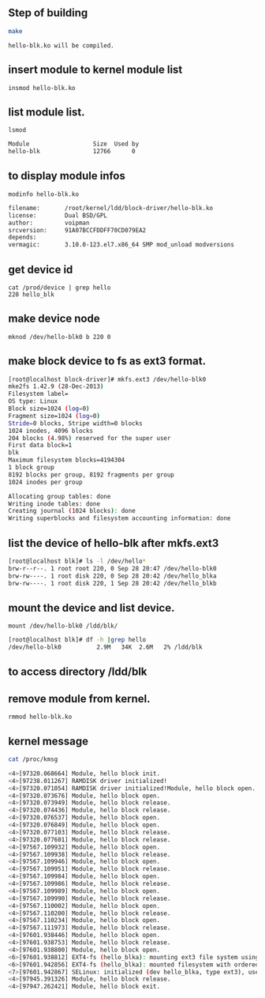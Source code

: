 Step of building
-----
```bash
make
```
	hello-blk.ko will be compiled.
## insert module to kernel module list
	insmod hello-blk.ko
## list module list.
	lsmod
```bash
Module                  Size  Used by
hello-blk               12766      0
```
## to display module infos
	modinfo hello-blk.ko
```bash
filename:       /root/kernel/ldd/block-driver/hello-blk.ko
license:        Dual BSD/GPL
author:         voipman
srcversion:     91A07BCCFDDFF70CD079EA2
depends:
vermagic:       3.10.0-123.el7.x86_64 SMP mod_unload modversions
```
## get device id
	cat /prod/device | grep hello
	220 hello_blk
## make device node
	mknod /dev/hello-blk0 b 220 0
## make block device to fs as ext3 format.
```bash
[root@localhost block-driver]# mkfs.ext3 /dev/hello-blk0
mke2fs 1.42.9 (28-Dec-2013)
Filesystem label=
OS type: Linux
Block size=1024 (log=0)
Fragment size=1024 (log=0)
Stride=0 blocks, Stripe width=0 blocks
1024 inodes, 4096 blocks
204 blocks (4.98%) reserved for the super user
First data block=1
blk
Maximum filesystem blocks=4194304
1 block group
8192 blocks per group, 8192 fragments per group
1024 inodes per group

Allocating group tables: done
Writing inode tables: done
Creating journal (1024 blocks): done
Writing superblocks and filesystem accounting information: done
```
## list the device of hello-blk after mkfs.ext3
```bash
[root@localhost blk]# ls -l /dev/hello*
brw-r--r--. 1 root root 220, 0 Sep 28 20:47 /dev/hello-blk0
brw-rw----. 1 root disk 220, 0 Sep 28 20:42 /dev/hello_blka
brw-rw----. 1 root disk 220, 1 Sep 28 20:42 /dev/hello_blkb
```
## mount the device and list device.
	mount /dev/hello-blk0 /ldd/blk/
```bash
[root@localhost blk]# df -h |grep hello
/dev/hello-blk0          2.9M   34K  2.6M   2% /ldd/blk
```
## to access directory /ldd/blk 
## remove module from kernel.
	rmmod hello-blk.ko
## kernel message
```bash
cat /proc/kmsg

<4>[97320.068664] Module, hello block init.
<4>[97238.011267] RAMDISK driver initialized!
<4>[97320.071054] RAMDISK driver initialized!Module, hello block open.
<4>[97320.073676] Module, hello block open.
<4>[97320.073949] Module, hello block release.
<4>[97320.074436] Module, hello block release.
<4>[97320.076537] Module, hello block open.
<4>[97320.076849] Module, hello block open.
<4>[97320.077103] Module, hello block release.
<4>[97320.077601] Module, hello block release.
<4>[97567.109932] Module, hello block open.
<4>[97567.109938] Module, hello block release.
<4>[97567.109946] Module, hello block open.
<4>[97567.109951] Module, hello block release.
<4>[97567.109984] Module, hello block open.
<4>[97567.109986] Module, hello block release.
<4>[97567.109989] Module, hello block open.
<4>[97567.109990] Module, hello block release.
<4>[97567.110002] Module, hello block open.
<4>[97567.110200] Module, hello block release.
<4>[97567.110234] Module, hello block open.
<4>[97567.111973] Module, hello block release.
<4>[97601.938446] Module, hello block open.
<4>[97601.938753] Module, hello block release.
<4>[97601.938800] Module, hello block open.
<6>[97601.938812] EXT4-fs (hello_blka): mounting ext3 file system using the ext4 subsystem
<6>[97601.942856] EXT4-fs (hello_blka): mounted filesystem with ordered data mode. Opts: (null)
<7>[97601.942867] SELinux: initialized (dev hello_blka, type ext3), uses xattr
<4>[97945.391326] Module, hello block release.
<4>[97947.262421] Module, hello block exit.
```
